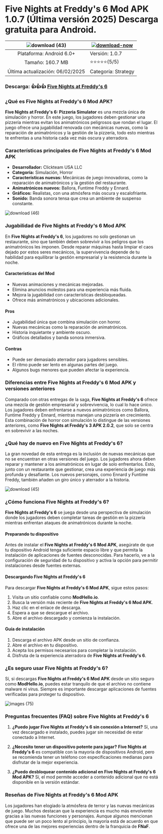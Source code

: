 # Five Nights at Freddy's 6 Mod APK 1.0.7 (Última versión 2025) Descarga gratuita para Android.

| ![download (43)](https://github.com/user-attachments/assets/1bb72e0f-e0d5-4b05-b77c-3de18376b207)| [![download-now](https://github.com/user-attachments/assets/22657e67-9d2d-46af-a41a-5d365d2ddc1f)](https://modhello.io/fnaf-6.html)  |
|:-------------------------------------------------:|-----------------------|
| Plataforma: Android 6.0+         | Versión: 1.0.7    |
| Tamaño: 160.7 MB             |  ⭐️⭐️⭐️⭐️⭐️(5/5) |
| Última actualización: 06/02/2025 | Categoría: Strategy |

### Descarga: 👍👍👍 [Five Nights at Freddy's 6](https://modhello.io/fnaf-6.html)

### ¿Qué es **Five Nights at Freddy's 6 Mod APK**?
**Five Nights at Freddy's 6: Pizzeria Simulator** es una mezcla única de simulación y horror. En este juego, los jugadores deben gestionar una pizzería mientras evitan los animatrónicos peligrosos que rondan el lugar. El juego ofrece una jugabilidad renovada con mecánicas nuevas, como la reparación de animatrónicos y la gestión de la pizzería, todo esto mientras te enfrentas a una historia cada vez más oscura y aterradora.

### Características principales de **Five Nights at Freddy's 6 Mod APK**
- **Desarrollador:** Clickteam USA LLC
- **Categoría:** Simulación, Horror
- **Características nuevas:** Mecánicas de juego innovadoras, como la reparación de animatrónicos y la gestión del restaurante.
- **Animatrónicos nuevos:** Ballora, Funtime Freddy y Ennard.
- **Gráficos:** Realistas, con una atmósfera más oscura y escalofriante.
- **Sonido:** Banda sonora tensa que crea un ambiente de suspenso constante.

![download (46)](https://github.com/user-attachments/assets/8c26feef-7ed9-432a-839b-e57b9353dfda)

### Jugabilidad de **Five Nights at Freddy's 6 Mod APK**
En **Five Nights at Freddy's 6**, los jugadores no solo gestionan un restaurante, sino que también deben sobrevivir a los peligros que los animatrónicos les imponen. Desde reparar máquinas hasta limpiar el caos dejado por estos seres mecánicos, la supervivencia depende de tu habilidad para equilibrar la gestión empresarial y la resistencia durante la noche.

#### Características del Mod
- Nuevas animaciones y mecánicas mejoradas.
- Elimina anuncios molestos para una experiencia más fluida.
- Mejora la jugabilidad con características desbloqueadas.
- Ofrece más animatrónicos y ubicaciones adicionales.

#### Pros
- Jugabilidad única que combina simulación con horror.
- Nuevas mecánicas como la reparación de animatrónicos.
- Historia inquietante y ambiente oscuro.
- Gráficos detallados y banda sonora inmersiva.

#### Contras
- Puede ser demasiado aterrador para jugadores sensibles.
- El ritmo puede ser lento en algunas partes del juego.
- Algunos bugs menores que pueden afectar la experiencia.

### Diferencias entre **Five Nights at Freddy's 6 Mod APK** y versiones anteriores
Comparado con otras entregas de la saga, **Five Nights at Freddy's 6** ofrece una mezcla de gestión empresarial y sobrevivencia, lo cual lo hace único. Los jugadores deben enfrentarse a nuevos animatrónicos como Ballora, Funtime Freddy y Ennard, mientras manejan una pizzería en crecimiento. Esta combinación de horror con simulación lo distingue de las versiones anteriores, como **Five Nights at Freddy's 3 APK 2.0.2**, que solo se centra en sobrevivir a las noches.

### ¿Qué hay de nuevo en **Five Nights at Freddy's 6**?
La gran novedad de esta entrega es la inclusión de nuevas mecánicas que no se encuentran en otras versiones del juego. Los jugadores ahora deben reparar y mantener a los animatrónicos en lugar de solo enfrentarlos. Esto, junto con un restaurante que gestionar, crea una experiencia de juego más profunda y desafiante. Los nuevos personajes, como Ennard y Funtime Freddy, también añaden un giro único y aterrador a la historia.

![download (45)](https://github.com/user-attachments/assets/67d8728a-867c-4e72-a91a-31ae7afddfeb)

### ¿Cómo funciona **Five Nights at Freddy's 6**?
**Five Nights at Freddy's 6** se juega desde una perspectiva de simulación donde los jugadores deben completar tareas de gestión en la pizzería mientras enfrentan ataques de animatrónicos durante la noche.

#### Preparando tu dispositivo
Antes de instalar el **Five Nights at Freddy's 6 Mod APK**, asegúrate de que tu dispositivo Android tenga suficiente espacio libre y que permita la instalación de aplicaciones de fuentes desconocidas. Para hacerlo, ve a la configuración de seguridad de tu dispositivo y activa la opción para permitir instalaciones desde fuentes externas.

#### Descargando **Five Nights at Freddy's 6**
Para descargar **Five Nights at Freddy's 6 Mod APK**, sigue estos pasos:

1. Visita un sitio confiable como **ModHello.io**.
2. Busca la versión más reciente de **Five Nights at Freddy's 6 Mod APK**.
3. Haz clic en el enlace de descarga.
4. Espera a que se descargue el archivo.
5. Abre el archivo descargado y comienza la instalación.

#### Guía de instalación
1. Descarga el archivo APK desde un sitio de confianza.
2. Abre el archivo en tu dispositivo.
3. Acepta los permisos necesarios para completar la instalación.
4. Disfruta de la experiencia aterradora de **Five Nights at Freddy's 6**.

### ¿Es seguro usar **Five Nights at Freddy's 6**?
Sí, si descargas **Five Nights at Freddy's 6 Mod APK** desde un sitio seguro como **ModHello.io**, puedes estar tranquilo de que el archivo no contiene malware ni virus. Siempre es importante descargar aplicaciones de fuentes verificadas para proteger tu dispositivo.

![images (75)](https://github.com/user-attachments/assets/7bae4cc6-fe0d-4999-81e8-938498167c16)

### Preguntas frecuentes (FAQ) sobre **Five Nights at Freddy's 6**
1. **¿Puedo jugar **Five Nights at Freddy's 6** sin conexión a Internet?**
   Sí, una vez descargado e instalado, puedes jugar sin necesidad de estar conectado a Internet.

2. **¿Necesito tener un dispositivo potente para jugar?**
   **Five Nights at Freddy's 6** es compatible con la mayoría de dispositivos Android, pero se recomienda tener un teléfono con especificaciones medianas para disfrutar de la mejor experiencia.

3. **¿Puedo desbloquear contenido adicional en **Five Nights at Freddy's 6 Mod APK**?**
   Sí, el mod permite acceder a contenido adicional que no está disponible en la versión estándar.

### Reseñas de **Five Nights at Freddy's 6 Mod APK**
Los jugadores han elogiado la atmósfera de terror y las nuevas mecánicas de juego. Muchos destacan que la experiencia es mucho más envolvente gracias a las nuevas funciones y personajes. Aunque algunos mencionan que puede ser un poco lento al principio, la mayoría está de acuerdo en que ofrece una de las mejores experiencias dentro de la franquicia de **FNaF**.
